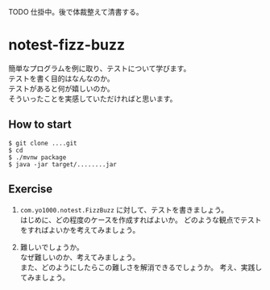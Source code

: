 TODO 仕掛中。後で体裁整えて清書する。

# notest-fizz-buzz
簡単なプログラムを例に取り、テストについて学びます。  
テストを書く目的はなんなのか。  
テストがあると何が嬉しいのか。  
そういったことを実感していただければと思います。

## How to start

```
$ git clone ....git
$ cd 
$ ./mvnw package
$ java -jar target/........jar
```

## Exercise

1. `com.yo1000.notest.FizzBuzz` に対して、テストを書きましょう。  
  はじめに、どの程度のケースを作成すればよいか。
  どのような観点でテストをすればよいかを考えてみましょう。

2. 難しいでしょうか。  
  なぜ難しいのか、考えてみましょう。  
  また、どのようにしたらこの難しさを解消できるでしょうか。
  考え、実践してみましょう。

